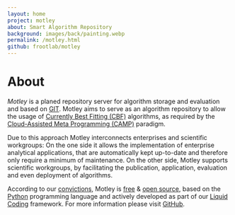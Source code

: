 ```yaml
---
layout: home
project: motley
about: Smart Algorithm Repository
background: images/back/painting.webp
permalink: /motley.html
github: frootlab/motley
---
```


# About

*Motley* is a planed repository server for algorithm storage and evaluation and
based on [GIT](https://git-scm.com/). Motley aims to serve as an algorithm
repository to allow the usage of [Currently Best Fitting (CBF)](/tags#CBF)
algorithms, as required by the [Cloud-Assisted Meta Programming
(CAMP)](/tags#CAMP) paradigm.

Due to this approach Motley interconnects enterprises and scientific workgroups:
On the one side it allows the implementation of enterprise analytical
applications, that are automatically kept up-to-date and therefore only require
a minimum of maintenance. On the other side, Motley supports scientific
workgroups, by facilitating the publication, application, evaluation and even
deployment of algorithms.

According to our [convictions](/corporate/2019/03/19/welcome-at-frootlab.html),
Motley is [free](https://en.wikipedia.org/wiki/Free_software) & [open
source](https://en.wikipedia.org/wiki/Open-source_software), based on the
[Python](https://www.python.org/) programming language and actively developed as
part of our [Liquid Coding](https://github.com/orgs/frootlab/projects)
framework. For more information please visit
[GitHub](https://github.com/frootlab/motley).
